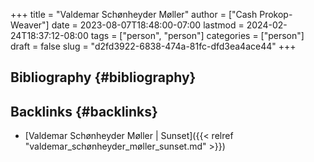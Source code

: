 +++
title = "Valdemar Schønheyder Møller"
author = ["Cash Prokop-Weaver"]
date = 2023-08-07T18:48:00-07:00
lastmod = 2024-02-24T18:37:12-08:00
tags = ["person", "person"]
categories = ["person"]
draft = false
slug = "d2fd3922-6838-474a-81fc-dfd3ea4ace44"
+++

## Bibliography {#bibliography}

<style>.csl-entry{text-indent: -1.5em; margin-left: 1.5em;}</style><div class="csl-bib-body">
</div>


## Backlinks {#backlinks}

-   [Valdemar Schønheyder Møller | Sunset]({{< relref "valdemar_schønheyder_møller_sunset.md" >}})
